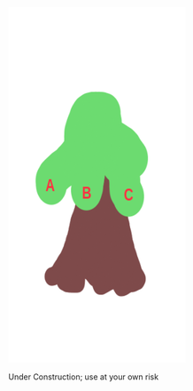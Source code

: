 <p align="left">
  <a href="https://github.com/mrose/elemenTree/" target="_blank">
    <img alt="elemenTree" src="https://github.com/mrose/elemenTree/blob/main/img/elemenTree-320x640.png" max-width="160">
  </a>
</p>

Under Construction; use at your own risk
